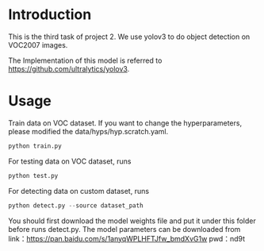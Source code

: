 # Introduction
This is the third task of project 2. We use yolov3 to do object detection on VOC2007 images. 

The Implementation of this model is referred to https://github.com/ultralytics/yolov3.

# Usage
Train data on VOC dataset. If you want to change the hyperparameters, please modified the data/hyps/hyp.scratch.yaml.
```python
python train.py
```
For testing data on VOC dataset, runs
```python
python test.py
```
For detecting data on custom dataset, runs
```python
python detect.py --source dataset_path
```
You should first download the model weights file and put it under this folder before runs detect.py. The model parameters can be downloaded from
link：https://pan.baidu.com/s/1anyqWPLHFTJfw_bmdXvG1w 
pwd：nd9t

